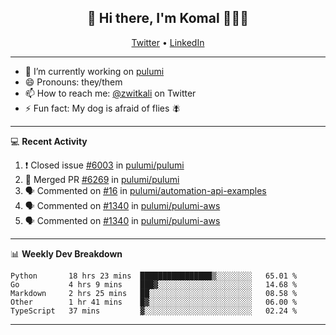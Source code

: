 <h2 align="center"> 👋 Hi there, I'm Komal 🧑🏾‍💻 </h2>
<p align="center">
    <a href="https://twitter.com/zwitkali">Twitter</a> •
    <a href="https://www.linkedin.com/in/komal-ali/">LinkedIn</a>
</p>

--------

- 🔭 I’m currently working on [pulumi](https://github.com/pulumi/pulumi)
- 😄 Pronouns: they/them
- 📫 How to reach me: [@zwitkali](https://twitter.com/zwitkali) on Twitter
- ⚡ Fun fact: My dog is afraid of flies 🪰

--------
💻 **Recent Activity**

<!--START_SECTION:activity-->
1. ❗️ Closed issue [#6003](https://github.com/pulumi/pulumi/issues/6003) in [pulumi/pulumi](https://github.com/pulumi/pulumi)
2. 🎉 Merged PR [#6269](https://github.com/pulumi/pulumi/pull/6269) in [pulumi/pulumi](https://github.com/pulumi/pulumi)
3. 🗣 Commented on [#16](https://github.com/pulumi/automation-api-examples/issues/16) in [pulumi/automation-api-examples](https://github.com/pulumi/automation-api-examples)
4. 🗣 Commented on [#1340](https://github.com/pulumi/pulumi-aws/issues/1340) in [pulumi/pulumi-aws](https://github.com/pulumi/pulumi-aws)
5. 🗣 Commented on [#1340](https://github.com/pulumi/pulumi-aws/issues/1340) in [pulumi/pulumi-aws](https://github.com/pulumi/pulumi-aws)
<!--END_SECTION:activity-->

--------

📊 **Weekly Dev Breakdown**
<!--START_SECTION:waka-->
```text
Python       18 hrs 23 mins  ████████████████▒░░░░░░░░   65.01 % 
Go           4 hrs 9 mins    ███▓░░░░░░░░░░░░░░░░░░░░░   14.68 % 
Markdown     2 hrs 25 mins   ██░░░░░░░░░░░░░░░░░░░░░░░   08.58 % 
Other        1 hr 41 mins    █▓░░░░░░░░░░░░░░░░░░░░░░░   06.00 % 
TypeScript   37 mins         ▓░░░░░░░░░░░░░░░░░░░░░░░░   02.24 % 
```
<!--END_SECTION:waka-->

--------